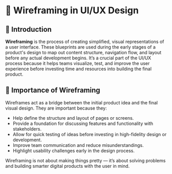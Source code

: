 # 🧩 Wireframing in UI/UX Design

## 📌 Introduction

**Wireframing** is the process of creating simplified, visual representations of a user interface. These blueprints are used during the early stages of a product's design to map out content structure, navigation flow, and layout before any actual development begins. It’s a crucial part of the UI/UX process because it helps teams visualize, test, and improve the user experience before investing time and resources into building the final product.

## 🎯 Importance of Wireframing

Wireframes act as a bridge between the initial product idea and the final visual design. They are important because they:

- Help define the structure and layout of pages or screens.
- Provide a foundation for discussing features and functionality with stakeholders.
- Allow for quick testing of ideas before investing in high-fidelity design or development.
- Improve team communication and reduce misunderstandings.
- Highlight usability challenges early in the design process.

Wireframing is not about making things pretty — it’s about solving problems and building smarter digital products with the user in mind.
